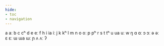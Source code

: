 ```yaml
---
hide:
- toc
- navigation
---
```

a
aː
b
c
cʰ
d
e
eː
f
h
i
ia
iː
j
k
kʰ
l
m
n
o
oː
p
pʰ
r
s
t
tʰ
u
ua
uː
w
ŋ
ɑ
ɑː
ɔ
ɔː
ə
əː
ɛ
ɛː
ɯ
ɯa
ɯː
ɲ
ʌ
ʌː
ʔ
